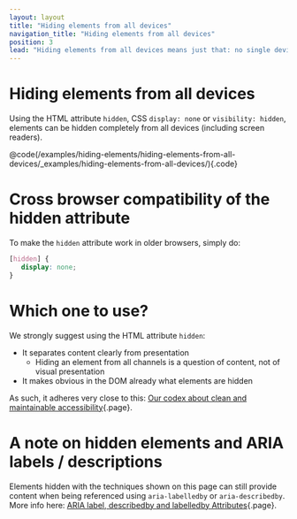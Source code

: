 ```yaml
---
layout: layout
title: "Hiding elements from all devices"
navigation_title: "Hiding elements from all devices"
position: 3
lead: "Hiding elements from all devices means just that: no single device will perceive it anymore (although the element still is present in the DOM)."
---
```


# Hiding elements from all devices

Using the HTML attribute `hidden`, CSS `display: none` or `visibility: hidden`, elements can be hidden completely from all devices (including screen readers).

@code(/examples/hiding-elements/hiding-elements-from-all-devices/_examples/hiding-elements-from-all-devices/){.code}

# Cross browser compatibility of the hidden attribute

To make the `hidden` attribute work in older browsers, simply do:

```css
[hidden] {
   display: none;
}
```

# Which one to use?

We strongly suggest using the HTML attribute `hidden`:

- It separates content clearly from presentation
    - Hiding an element from all channels is a question of content, not of visual presentation
- It makes obvious in the DOM already what elements are hidden

As such, it adheres very close to this: [Our codex about clean and maintainable accessibility](/welcome/how-to-read-use/codex){.page}.

# A note on hidden elements and ARIA labels / descriptions

Elements hidden with the techniques shown on this page can still provide content when being referenced using `aria-labelledby` or `aria-describedby`. More info here: [ARIA label, describedby and labelledby Attributes](/examples/sensible-usage-of-aria-roles-and-attributes/aria-label-describedby-and-labelledby-attributes){.page}.
